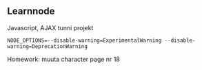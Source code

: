 ## Learnnode
Javascript, AJAX tunni projekt <br>

`NODE_OPTIONS=--disable-warning=ExperimentalWarning --disable-warning=DeprecationWarning` <br>

Homework: muuta character page nr 18
